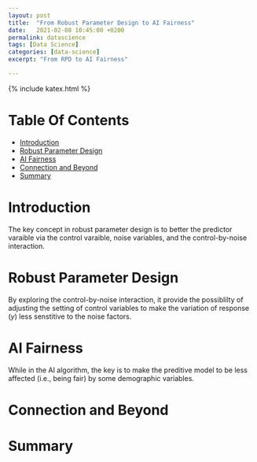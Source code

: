 ```yaml
---
layout: post
title:  "From Robust Parameter Design to AI Fairness"
date:   2021-02-08 10:45:00 +0200
permalink: datascience
tags: [Data Science]
categories: [data-science]
excerpt: "From RPD to AI Fairness"

---
```

{% include katex.html %}

# Table Of Contents
- [Introduction](#intro)
- [Robust Parameter Design](#RPD)
- [AI Fairness](#RPD)
- [Connection and Beyond](#conn)
- [Summary](#summary)


# Introduction

The key concept in robust parameter design is to better the predictor varaible via the control varaible, noise variables, and the control-by-noise interaction.  

# Robust Parameter Design

By exploring the control-by-noise interaction, it provide the possiblilty of adjusting the setting of control variables to make the variation of response ($y$) less senstitive to the noise factors.  


# AI Fairness

While in the AI algorithm, the key is to make the preditive model to be less affected (i.e., being fair) by some demographic variables.

# Connection and Beyond

# Summary
